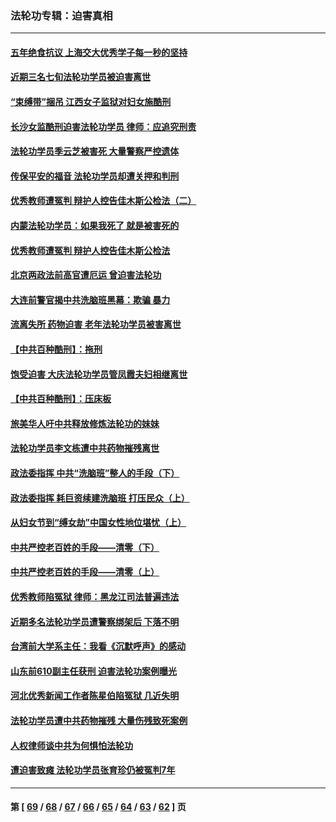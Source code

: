### 法轮功专辑：迫害真相
---
#### [五年绝食抗议 上海交大优秀学子每一秒的坚持](../../pages/nf4379/n13669136.md?04050430) 
#### [近期三名七旬法轮功学员被迫害离世](../../pages/nf4379/n13688715.md?04050430) 
#### [“束缚带”捆吊 江西女子监狱对妇女施酷刑](../../pages/nf4379/n13682860.md?04050430) 
#### [长沙女监酷刑迫害法轮功学员 律师：应追究刑责](../../pages/nf4379/n13684077.md?04050430) 
#### [法轮功学员季云芝被害死 大量警察严控遗体](../../pages/nf4379/n13683424.md?04050430) 
#### [传保平安的福音 法轮功学员却遭关押和判刑](../../pages/nf4379/n13678842.md?04050430) 
#### [优秀教师遭冤判 辩护人控告佳木斯公检法（二）](../../pages/nf4379/n13672516.md?04050430) 
#### [内蒙法轮功学员：如果我死了 就是被害死的](../../pages/nf4379/n13672964.md?04050430) 
#### [优秀教师遭冤判 辩护人控告佳木斯公检法](../../pages/nf4379/n13667637.md?04050430) 
#### [北京两政法前高官遭厄运 曾迫害法轮功](../../pages/nf4379/n13664915.md?04050430) 
#### [大连前警官揭中共洗脑班黑幕：欺骗 暴力](../../pages/nf4379/n13662506.md?04050430) 
#### [流离失所 药物迫害 老年法轮功学员被害离世](../../pages/nf4379/n13660094.md?04050430) 
#### [【中共百种酷刑】：拖刑](../../pages/nf4379/n13656048.md?04050430) 
#### [饱受迫害 大庆法轮功学员管凤霞夫妇相继离世](../../pages/nf4379/n13653590.md?04050430) 
#### [【中共百种酷刑】：压床板](../../pages/nf4379/n13647678.md?04050430) 
#### [旅美华人吁中共释放修炼法轮功的妹妹](../../pages/nf4379/n13650621.md?04050430) 
#### [法轮功学员李文栋遭中共药物摧残离世](../../pages/nf4379/n13645413.md?04050430) 
#### [政法委指挥 中共“洗脑班”整人的手段（下）](../../pages/nf4379/n13642928.md?04050430) 
#### [政法委指挥 耗巨资续建洗脑班 打压民众（上）](../../pages/nf4379/n13636730.md?04050430) 
#### [从妇女节到“缚女劫”中国女性地位堪忧（上）](../../pages/nf4379/n13639944.md?04050430) 
#### [中共严控老百姓的手段——清零（下）](../../pages/nf4379/n13628364.md?04050430) 
#### [中共严控老百姓的手段——清零（上）](../../pages/nf4379/n13623997.md?04050430) 
#### [优秀教师陷冤狱 律师：黑龙江司法普遍违法](../../pages/nf4379/n13619136.md?04050430) 
#### [近期多名法轮功学员遭警察绑架后 下落不明](../../pages/nf4379/n13616482.md?04050430) 
#### [台湾前大学系主任：我看《沉默呼声》的感动](../../pages/nf4379/n13616864.md?04050430) 
#### [山东前610副主任获刑 迫害法轮功案例曝光](../../pages/nf4379/n13613775.md?04050430) 
#### [河北优秀新闻工作者陈星伯陷冤狱 几近失明](../../pages/nf4379/n13611204.md?04050430) 
#### [法轮功学员遭中共药物摧残 大量伤残致死案例](../../pages/nf4379/n13604789.md?04050430) 
#### [人权律师谈中共为何惧怕法轮功](../../pages/nf4379/n13601990.md?04050430) 
#### [遭迫害致瘫 法轮功学员张育珍仍被冤判7年](../../pages/nf4379/n13565875.md?04050430) 

---
#### 第 [ [69](./69.md?04050430) / [68](./68.md?04050430) / [67](./67.md?04050430) / [66](./66.md?04050430) / [65](./65.md?04050430) / [64](./64.md?04050430) / [63](./63.md?04050430) / [62](./62.md?04050430) ] 页
